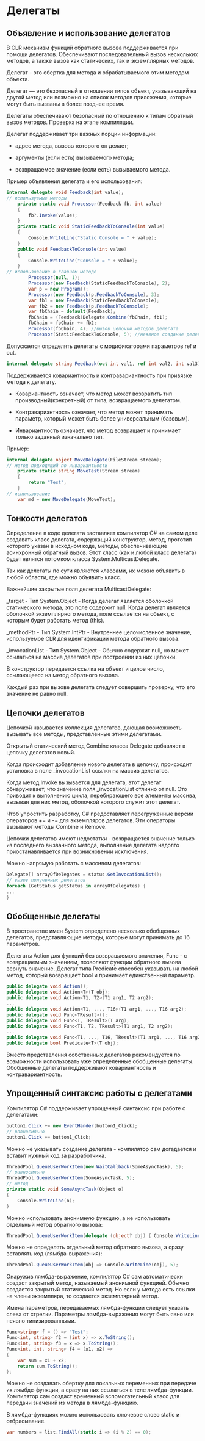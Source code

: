 # Делегаты

## Объявление и использование делегатов

В CLR механизм функций обратного вызова поддерживается при помощи делегатов. Обеспечивают последовательный вызов нескольких методов, а также вызов как статических, так и экземплярных методов.

Делегат - это обертка для метода и обрабатываемого этим методом объекта.

Делегат — это безопасный в отношении типов объект, указывающий на другой метод или возможно на список методов приложения, которые могут быть вызваны в более позднее время.

Делегаты обеспечивают безопасный по отношению к типам обратный вызов методов. Проверка на этапе компиляции.

Делегат поддерживает три важных порции информации:

- адрес метода, вызовы которого он делает;

- аргументы (если есть) вызываемого метода;

- возвращаемое значение (если есть) вызываемого метода.

Пример объявления делегата и его использования:

```csharp
internal delegate void Feedback(int value);
// используемые методы
    private static void Processor(Feedback fb, int value)
    {
        fb?.Invoke(value);
    }
    private static void StaticFeedbackToConsole(int value)
    {
        Console.WriteLine("Static Console = " + value);
    }
    public void FeedbackToConsole(int value)
    {
        Console.WriteLine("Console = " + value);
    }
// использование в главном методе
        Processor(null, 1);
        Processor(new Feedback(StaticFeedbackToConsole), 2);
        var p = new Program();
        Processor(new Feedback(p.FeedbackToConsole), 3);
        var fb1 = new Feedback(StaticFeedbackToConsole);
        var fb2 = new Feedback(p.FeedbackToConsole);
        var fbChain = default(Feedback);
        fbChain = (Feedback)Delegate.Combine(fbChain, fb1);
        fbChain = fbChain += fb2;
        Processor(fbChain, 4); //вызов цепочки методов делегата
        Processor(StaticFeedbackToConsole, 5); //неявное создание делегата
```

Допускается определять делегаты с модификаторами параметров ref и out.

```csharp
internal delegate string Feedback(out int val1, ref int val2, int val3);
```

Поддерживается ковариантность и контравариантность при привязке метода к делегату. 

- Ковариантность означает, что метод может возвратить тип производный(конкретный) от типа, возвращаемого делегатом.

- Контравариантность означает, что метод может принимать параметр, который может быть более универсальным (базовым).

- Инвариантность означает, что метод возвращает и принимает только заданный изначально тип.

Пример:

```csharp
internal delegate object MoveDelegate(FileStream stream);
// метод подходящий по инвариантности
    private static string MoveTest(Stream stream)
    {
        return "Test";
    }
// использование
    var md = new MoveDelegate(MoveTest);
```

## Тонкости делегатов

Определение в коде делегата заставляет компилятор C# на самом деле создавать класс делегата, содержащий конструктор, метод, прототип которого указан в исходном коде, методы, обеспечивающие асинхронный обратный вызов. Этот класс (как и любой класс делегата) будет являтся потомком класса System.MulticastDelegate.

Так как делегаты по сути являются классами, их можно объявить в любой области, где можно объявить класс.

Важнейшие закрытые поля делегата MulticastDelegate:

_target - Тип System.Object - Когда делегат является оболочкой статического метода, это поле содержит null. Когда делегат является оболочкой экземплярного метода, поле ссылается на объект, с которым будет работать метод (this).

_methodPtr - Тип System.IntPtr - Внутреннее целочисленное значение, используемое CLR для идентификации метода обратного вызова.

_invocationList - Тип System.Object - Обычно содержит null, но может ссылаться на массив делегатов при построении из них цепочки.

В конструктор передается ссылка на объект и целое число, ссылающееся на метод обратного вызова.

Каждый раз при вызове делегата следует совершить проверку, что его значение не равно null.

## Цепочки делегатов

Цепочкой называется коллекция делегатов, дающая возможность вызывать все методы, представленные этими делегатами.

Открытый статический метод Combine класса Delegate добавляет в цепочку делегатов новый.

Когда происходит добавление нового делегата в цепочку, происходит установка в поле _invocationList ссылки на
массив делегатов.

Когда метод Invoke вызывается для делегата, этот делегат обнаруживает, что значение поля _invocationList отлично от null. Это приводит к выполнению цикла, перебирающего все элементы массива, вызывая для них метод, оболочкой которого служит этот делегат.

Чтоб упростить разработку, C# предоставляет перегруженные версии операторов += и -= для экземпляров делегатов. Эти операторы вызывают методы Combine и Remove. 

Цепочки делегатов имеют недостатки - возвращается значение только из последнего вызванного метода, выполнение делегата надолго приостанавливается при возникновении исключения.

Можно напрямую работать с массивом делегатов:

```csharp
Delegate[] arrayOfDelegates = status.GetInvocationList();
// вызов полученных делегатов
foreach (GetStatus getStatus in arrayOfDelegates) {
...
}
```

## Обобщенные делегаты

В пространстве имен System определено несколько обобщенных делегатов, представляющие методы, которые могут принимать до 16 параметров.

Делегаты Action для функций без возвращаемого значения, Func - с возвращаемым значением, позволяют функции обратного вызова вернуть значение. Делегат типа Predicate способен указывать на любой метод, который возвращает bool и принимает единственный параметр.

```csharp
public delegate void Action();
public delegate void Action<T>(T obj);
public delegate void Action<T1, T2>(T1 arg1, T2 arg2);
...
public delegate void Action<T1, ..., T16>(T1 arg1, ..., T16 arg2);
public delegate void Func<TResult>();
public delegate void Func<T, TResult>(T arg);
public delegate void Func<T1, T2, TResult>(T1 arg1, T2 arg2);
...
public delegate void Func<T1, ..., T16, TResult>(T1 arg1, ..., T16 arg2);
public delegate bool Predicate<T>(Т obj);
```

Вместо представления собственных делегатов рекомендуется по возможности использовать уже определенные обобщенные делегаты. Обобщенные делегаты поддерживают ковариантность и контравариантность.

## Упрощенный синтаксис работы с делегатами

Компилятор C# поддерживает упрощенный синтаксис при работе с делегатами:

```csharp
button1.Click += new EventHander(button1_Click);
// равносильно
button1.Click += button1_Click;
```

Можно не указывать создание делегата - компилятор сам догадается и вставит нужный код за разработчика.

```csharp
ThreadPool.QueueUserWorkItem(new WaitCallback(SomeAsyncTask), 5);
// равносильно
ThreadPool.QueueUserWorkItem(SomeAsyncTask, 5);
// метод
private static void SomeAsyncTask(Object o)
{
    Console.WriteLine(o);
}
```

Можно использовать анонимную функцию, а не использовать отдельный метод обратного вызова:

```csharp
ThreadPool.QueueUserWorkItem(delegate (object? obj) { Console.WriteLine(obj); }, 5);
```

Можно не определять отдельный метод обратного вызова, а сразу вставлять код (лямбда-выражения):

```csharp
ThreadPool.QueueUserWorkItem(obj => Console.WriteLine(obj), 5);
```

Онаружив лямбда-выражение, компилятор C# сам автоматически создаст закрытый метод, называемый анонимной функцией. Обычно создается закрытый статический метод. Но если у метода есть ссылки на члены экземпляра, то создается экземплярный метод.

Имена параметров, передаваемых лямбда-функции следует указать слева от стрелки. Параметры лямбда-выражения могут быть явно или неявно типизированными.

```csharp
Func<string> f = () => "Test";
Func<int, string> f2 = (int x) => x.ToString();
Func<int, string> f3 = x => x.ToString();
Func<int, int, string> f4 = (x1, x2) =>
{
    var sum = x1 + x2;
    return sum.ToString();
};
```

Можно не создавать обертку для локальных переменных при передаче их лямбде-функции, а сразу на них ссылаться в теле лямбда-функции. Компилятор сам создаст временный вспомогательный класс для передачи значений из метода в лямбда-функцию.

В лямбда-функциях можно использовать ключевое слово static и отбрасывание.

```csharp
var numbers = list.FindAll(static i => (i % 2) == 0);
```









